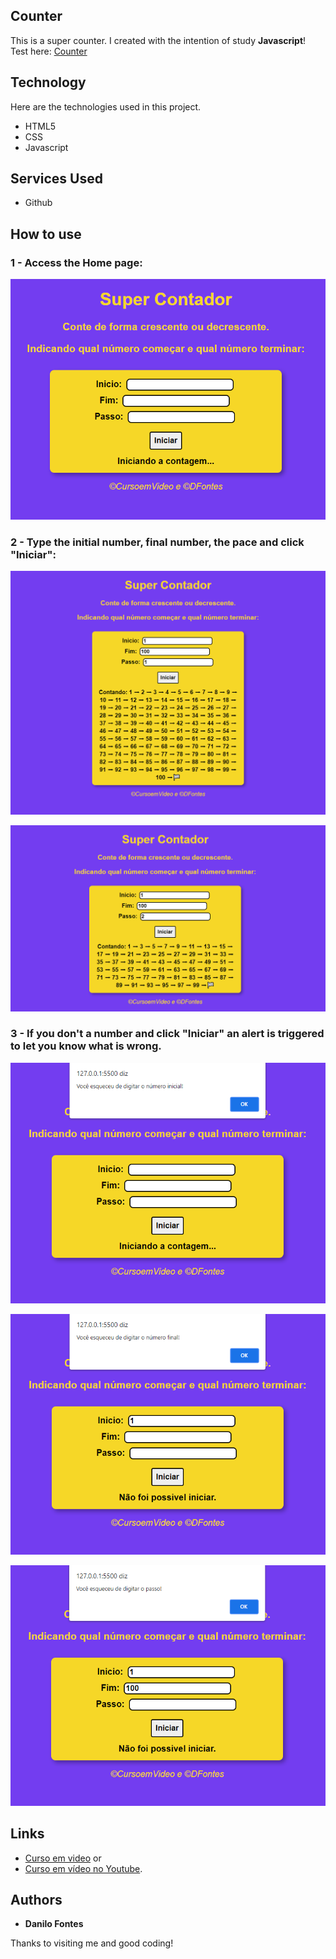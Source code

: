 
## Counter
This is a super counter. 
I created with the intention of study **Javascript**!<br>
Test here: [Counter](https://fino59.github.io/Contador/)


## Technology 

Here are the technologies used in this project.

* HTML5
* CSS
* Javascript

## Services Used

* Github

## How to use

### 1 - Access the Home page:

![Homepage image](https://github.com/Fino59/Contador/blob/master/screenshots/Screen%20-%2001.png)

### 2 - Type the initial number, final number, the pace and click "Iniciar":

![Pace 1](https://github.com/Fino59/Contador/blob/master/screenshots/Screen%20-%2005.png)

![Pace 2](https://github.com/Fino59/Contador/blob/master/screenshots/Screen%20-%2006.png)

### 3 - If you don't a number and click "Iniciar" an alert is triggered to let you know what is wrong.

![Error 1](https://github.com/Fino59/Contador/blob/master/screenshots/Screen%20-%2002.png)

![Error 2](https://github.com/Fino59/Contador/blob/master/screenshots/Screen%20-%2003.png)

![Error 3](https://github.com/Fino59/Contador/blob/master/screenshots/Screen%20-%2004.png)

## Links
  - [Curso em video](https://www.cursoemvideo.com/) 
  or 
  - [Curso em vídeo no Youtube](https://youtu.be/oMNbc_LFz8w).
  
  ## Authors

  * **Danilo Fontes** 

  Thanks to visiting me and good coding!

